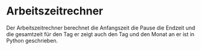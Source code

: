 # Arbeitszeitrechner
Der Arbeitszeitrechner berechnet die Anfangszeit die Pause die Endzeit und die gesamtzeit für den Tag er zeigt auch den Tag und den Monat an er ist in Python geschrieben. 
